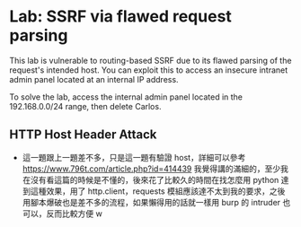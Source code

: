 # Lab: SSRF via flawed request parsing

This lab is vulnerable to routing-based SSRF due to its flawed parsing of the request's intended host. You can exploit this to access an insecure intranet admin panel located at an internal IP address.

To solve the lab, access the internal admin panel located in the 192.168.0.0/24 range, then delete Carlos.

## HTTP Host Header Attack
* 這一題跟上一題差不多，只是這一題有驗證 host，詳細可以參考 https://www.796t.com/article.php?id=414439 我覺得講的滿細的，至少我在沒有看這篇的時候是不懂的，後來花了比較久的時間在找怎麼用 python 達到這種效果，用了 http.client，requests 模組應該達不太到我的要求，之後用腳本爆破也是差不多的流程，如果懶得用的話就一樣用 burp 的 intruder 也可以，反而比較方便 w